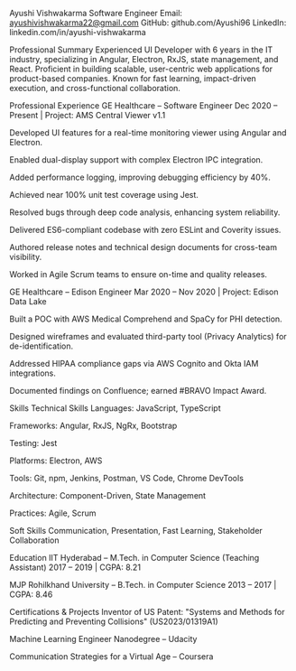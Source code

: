 Ayushi Vishwakarma
Software Engineer
Email: ayushivishwakarma22@gmail.com
GitHub: github.com/Ayushi96
LinkedIn: linkedin.com/in/ayushi-vishwakarma

Professional Summary
Experienced UI Developer with 6 years in the IT industry, specializing in Angular, Electron, RxJS, state management, and React. Proficient in building scalable, user-centric web applications for product-based companies. Known for fast learning, impact-driven execution, and cross-functional collaboration.

Professional Experience
GE Healthcare – Software Engineer
Dec 2020 – Present | Project: AMS Central Viewer v1.1

Developed UI features for a real-time monitoring viewer using Angular and Electron.

Enabled dual-display support with complex Electron IPC integration.

Added performance logging, improving debugging efficiency by 40%.

Achieved near 100% unit test coverage using Jest.

Resolved bugs through deep code analysis, enhancing system reliability.

Delivered ES6-compliant codebase with zero ESLint and Coverity issues.

Authored release notes and technical design documents for cross-team visibility.

Worked in Agile Scrum teams to ensure on-time and quality releases.

GE Healthcare – Edison Engineer
Mar 2020 – Nov 2020 | Project: Edison Data Lake

Built a POC with AWS Medical Comprehend and SpaCy for PHI detection.

Designed wireframes and evaluated third-party tool (Privacy Analytics) for de-identification.

Addressed HIPAA compliance gaps via AWS Cognito and Okta IAM integrations.

Documented findings on Confluence; earned #BRAVO Impact Award.

Skills
Technical Skills
Languages: JavaScript, TypeScript

Frameworks: Angular, RxJS, NgRx, Bootstrap

Testing: Jest

Platforms: Electron, AWS

Tools: Git, npm, Jenkins, Postman, VS Code, Chrome DevTools

Architecture: Component-Driven, State Management

Practices: Agile, Scrum

Soft Skills
Communication, Presentation, Fast Learning, Stakeholder Collaboration

Education
IIT Hyderabad – M.Tech. in Computer Science (Teaching Assistant)
2017 – 2019 | CGPA: 8.21

MJP Rohilkhand University – B.Tech. in Computer Science
2013 – 2017 | CGPA: 8.46

Certifications & Projects
Inventor of US Patent: "Systems and Methods for Predicting and Preventing Collisions" (US2023/01319A1)

Machine Learning Engineer Nanodegree – Udacity

Communication Strategies for a Virtual Age – Coursera

